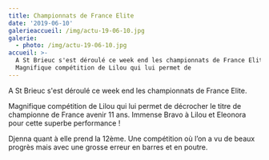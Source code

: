 ```yaml
---
title: Championnats de France Elite
date: '2019-06-10'
galerieaccueil: /img/actu-19-06-10.jpg
galerie:
  - photo: /img/actu-19-06-10.jpg
accueil: >-
  A St Brieuc s'est déroulé ce week end les championnats de France Elite. 
  Magnifique compétition de Lilou qui lui permet de
---
```

A St Brieuc s'est déroulé ce week end les championnats de France Elite.

Magnifique compétition de Lilou qui lui permet de décrocher le titre de championne de France avenir 11 ans. Immense Bravo à Lilou et Eleonora pour cette superbe performance !

Djenna quant à elle prend la 12ème. Une compétition où l’on a vu de beaux progrès mais avec une grosse erreur en barres et en poutre.
